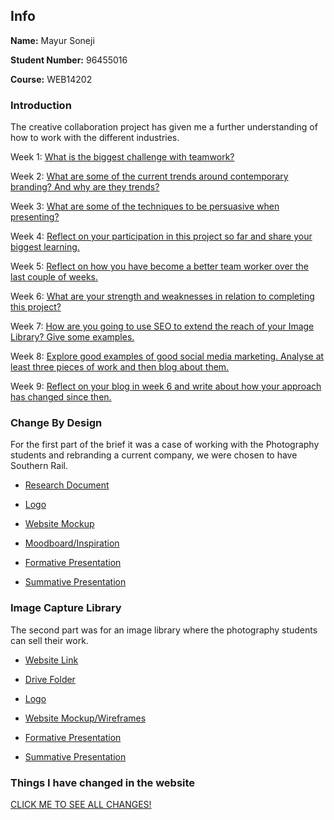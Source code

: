 ## Info

**Name:** Mayur Soneji

**Student Number:** 96455016

**Course:** WEB14202

### Introduction

The creative collaboration project has given me a further understanding of how to work with the different industries.

Week 1: [What is the biggest challenge with teamwork?](https://medium.com/@m.soneji98/what-is-the-biggest-challenge-with-teamwork-460c19a61ce8) 

Week 2: [What are some of the current trends around contemporary branding? And why are they trends?](https://medium.com/@m.soneji98/what-are-some-of-the-current-trends-around-contemporary-branding-1c801a05911d) 

Week 3: [What are some of the techniques to be persuasive when presenting?](https://medium.com/@m.soneji98/what-are-some-of-the-techniques-to-be-persuasive-when-presenting-29112aff5e6b) 

Week 4: [Reflect on your participation in this project so far and share your biggest learning.](https://medium.com/@m.soneji98/reflect-on-your-participation-in-this-project-so-far-and-share-your-biggest-learning-253b544a1ef5) 

Week 5: [Reflect on how you have become a better team worker over the last couple of weeks.](https://medium.com/@m.soneji98/reflect-on-how-you-have-become-a-better-team-worker-over-the-last-couple-of-weeks-4b77cbfcbf97)

Week 6: [What are your strength and weaknesses in relation to completing this project?](https://medium.com/@m.soneji98/what-are-your-strength-and-weaknesses-in-relation-to-completing-this-project-a668bbd511c8) 

Week 7: [How are you going to use SEO to extend the reach of your Image Library? Give some examples.](https://medium.com/@m.soneji98/how-are-you-going-to-use-seo-to-extend-the-reach-of-your-image-library-give-some-examples-d846c1819061)

Week 8: [Explore good examples of good social media marketing. Analyse at least three pieces of work and then blog about them.](https://medium.com/@m.soneji98/explore-good-examples-of-good-social-media-marketing-9b024f6e823e)

Week 9: [Reflect on your blog in week 6 and write about how your approach has changed since then.](https://medium.com/@m.soneji98/reflect-on-your-blog-in-week-6-and-write-about-how-your-approach-has-changed-since-then-3cb30afd5259)


### Change By Design

For the first part of the brief it was a case of working with the Photography students and rebranding a current company, we were chosen to have Southern Rail.

- [Research Document](https://docs.google.com/document/d/1lI_nQhO82M4ctLXqoSrVptxGvHp8_wU71qwB9fSOTLs/edit?usp=sharing)

- [Logo](https://drive.google.com/open?id=0B2VBmeX3V4a4WUxSWTdKOTloakU)

- [Website Mockup](https://drive.google.com/drive/folders/0B2VBmeX3V4a4bzlIeGFyVkJpVWM?usp=sharing)

- [Moodboard/Inspiration](https://www.pinterest.co.uk/mayursoneji/southern/)

- [Formative Presentation](https://drive.google.com/file/d/1AlW9xlWGfSUspPDSrOnUtb-NBdn1pCCJ/view?usp=sharing)

- [Summative Presentation](https://prezi.com/view/vxBNxcvYGUvyGclzw7H6/)


### Image Capture Library

The second part was for an image library where the photography students can sell their work.

- [Website Link](http://patch.raveweb.net/)

- [Drive Folder](https://drive.google.com/drive/folders/0B7LBJOWSuFTYejk2T1NkaXd0VGc?usp=sharing)

- [Logo](https://drive.google.com/drive/folders/0B2VBmeX3V4a4amtnOUFtRGVuMkE?usp=sharing)

- [Website Mockup/Wireframes](https://drive.google.com/drive/folders/0B2VBmeX3V4a4amtnOUFtRGVuMkE?usp=sharing)

- [Formative Presentation](https://docs.google.com/presentation/d/1Je46ohv3Tmxv6uG08q-NdFAhjSBjkfV8RxsIdh7GDrA/edit?usp=sharing)

- [Summative Presentation](https://docs.google.com/presentation/d/1K3Up3Ua0T5zuiP4isX8w5-iYQAMjswxrjJ0MaD7BIwQ/edit?usp=sharing)


### Things I have changed in the website

[CLICK ME TO SEE ALL CHANGES!](https://github.com/MayurSoneji/Summative-C.Collaboration/blob/master/changes.md)

